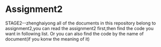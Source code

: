 # Assignment2
STAGE2--zhenghaiyong
all of the documents in this repository belong to assignment2,you can read the assignment2 first,then find the code you want in following list. Or you can also find the code by the name of document(if you konw the meaning of it)
